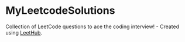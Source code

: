 # MyLeetcodeSolutions
Collection of LeetCode questions to ace the coding interview! - Created using [LeetHub](https://github.com/QasimWani/LeetHub).
